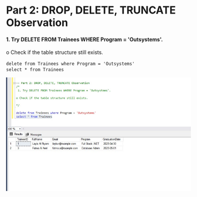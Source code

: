 # Part 2: DROP, DELETE, TRUNCATE Observation
#### 1. Try DELETE FROM Trainees WHERE Program = 'Outsystems'. 

o Check if the table structure still exists.
```
delete from Trainees where Program = 'Outsystems'
select * from Trainees
```
!['DELETE FROM Trainees WHERE Program = 'Outsystems''](images/2.1.jpg)